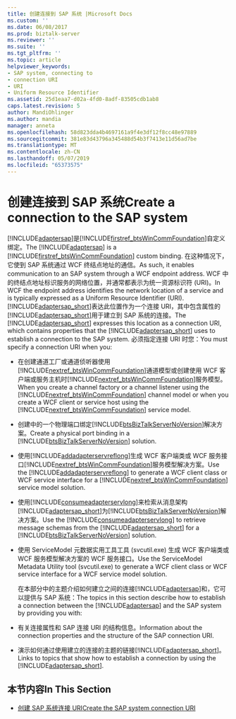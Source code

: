 ```yaml
---
title: 创建连接到 SAP 系统 |Microsoft Docs
ms.custom: ''
ms.date: 06/08/2017
ms.prod: biztalk-server
ms.reviewer: ''
ms.suite: ''
ms.tgt_pltfrm: ''
ms.topic: article
helpviewer_keywords:
- SAP system, connecting to
- connection URI
- URI
- Uniform Resource Identifier
ms.assetid: 25d1eaa7-d02a-4fd0-8adf-83505cdb1ab8
caps.latest.revision: 5
author: MandiOhlinger
ms.author: mandia
manager: anneta
ms.openlocfilehash: 58d823dda4b4697161a9f4e3df12f8cc48e97889
ms.sourcegitcommit: 381e83d43796a345488d54b3f7413e11d56ad7be
ms.translationtype: MT
ms.contentlocale: zh-CN
ms.lasthandoff: 05/07/2019
ms.locfileid: "65373575"
---
```

# <a name="create-a-connection-to-the-sap-system"></a><span data-ttu-id="96e69-102">创建连接到 SAP 系统</span><span class="sxs-lookup"><span data-stu-id="96e69-102">Create a connection to the SAP system</span></span>
<span data-ttu-id="96e69-103">[!INCLUDE[adaptersap](../../includes/adaptersap-md.md)]是[!INCLUDE[firstref_btsWinCommFoundation](../../includes/firstref-btswincommfoundation-md.md)]自定义绑定。</span><span class="sxs-lookup"><span data-stu-id="96e69-103">The [!INCLUDE[adaptersap](../../includes/adaptersap-md.md)] is a [!INCLUDE[firstref_btsWinCommFoundation](../../includes/firstref-btswincommfoundation-md.md)] custom binding.</span></span> <span data-ttu-id="96e69-104">在这种情况下，它使到 SAP 系统通过 WCF 终结点地址的通信。</span><span class="sxs-lookup"><span data-stu-id="96e69-104">As such, it enables communication to an SAP system through a WCF endpoint address.</span></span> <span data-ttu-id="96e69-105">WCF 中的终结点地址标识服务的网络位置，并通常都表示为统一资源标识符 (URI)。</span><span class="sxs-lookup"><span data-stu-id="96e69-105">In WCF the endpoint address identifies the network location of a service and is typically expressed as a Uniform Resource Identifier (URI).</span></span> <span data-ttu-id="96e69-106">[!INCLUDE[adaptersap_short](../../includes/adaptersap-short-md.md)]表达此位置作为一个连接 URI，其中包含属性的[!INCLUDE[adaptersap_short](../../includes/adaptersap-short-md.md)]用于建立到 SAP 系统的连接。</span><span class="sxs-lookup"><span data-stu-id="96e69-106">The [!INCLUDE[adaptersap_short](../../includes/adaptersap-short-md.md)] expresses this location as a connection URI, which contains properties that the [!INCLUDE[adaptersap_short](../../includes/adaptersap-short-md.md)] uses to establish a connection to the SAP system.</span></span> <span data-ttu-id="96e69-107">必须指定连接 URI 时您：</span><span class="sxs-lookup"><span data-stu-id="96e69-107">You must specify a connection URI when you:</span></span>  
  
- <span data-ttu-id="96e69-108">在创建通道工厂或通道侦听器使用[!INCLUDE[nextref_btsWinCommFoundation](../../includes/nextref-btswincommfoundation-md.md)]通道模型或创建使用 WCF 客户端或服务主机时[!INCLUDE[nextref_btsWinCommFoundation](../../includes/nextref-btswincommfoundation-md.md)]服务模型。</span><span class="sxs-lookup"><span data-stu-id="96e69-108">When you create a channel factory or a channel listener using the [!INCLUDE[nextref_btsWinCommFoundation](../../includes/nextref-btswincommfoundation-md.md)] channel model or when you create a WCF client or service host using the [!INCLUDE[nextref_btsWinCommFoundation](../../includes/nextref-btswincommfoundation-md.md)] service model.</span></span>  
  
- <span data-ttu-id="96e69-109">创建中的一个物理端口绑定[!INCLUDE[btsBizTalkServerNoVersion](../../includes/btsbiztalkservernoversion-md.md)]解决方案。</span><span class="sxs-lookup"><span data-stu-id="96e69-109">Create a physical port binding in a [!INCLUDE[btsBizTalkServerNoVersion](../../includes/btsbiztalkservernoversion-md.md)] solution.</span></span>  
  
- <span data-ttu-id="96e69-110">使用[!INCLUDE[addadapterservreflong](../../includes/addadapterservreflong-md.md)]生成 WCF 客户端类或 WCF 服务接口[!INCLUDE[nextref_btsWinCommFoundation](../../includes/nextref-btswincommfoundation-md.md)]服务模型解决方案。</span><span class="sxs-lookup"><span data-stu-id="96e69-110">Use the [!INCLUDE[addadapterservreflong](../../includes/addadapterservreflong-md.md)] to generate a WCF client class or WCF service interface for a [!INCLUDE[nextref_btsWinCommFoundation](../../includes/nextref-btswincommfoundation-md.md)] service model solution.</span></span>  
  
- <span data-ttu-id="96e69-111">使用[!INCLUDE[consumeadapterservlong](../../includes/consumeadapterservlong-md.md)]来检索从消息架构[!INCLUDE[adaptersap_short](../../includes/adaptersap-short-md.md)]为[!INCLUDE[btsBizTalkServerNoVersion](../../includes/btsbiztalkservernoversion-md.md)]解决方案。</span><span class="sxs-lookup"><span data-stu-id="96e69-111">Use the [!INCLUDE[consumeadapterservlong](../../includes/consumeadapterservlong-md.md)] to retrieve message schemas from the [!INCLUDE[adaptersap_short](../../includes/adaptersap-short-md.md)] for a [!INCLUDE[btsBizTalkServerNoVersion](../../includes/btsbiztalkservernoversion-md.md)] solution.</span></span>  
  
- <span data-ttu-id="96e69-112">使用 ServiceModel 元数据实用工具工具 (svcutil.exe) 生成 WCF 客户端类或 WCF 服务模型解决方案的 WCF 服务接口。</span><span class="sxs-lookup"><span data-stu-id="96e69-112">Use the ServiceModel Metadata Utility tool (svcutil.exe) to generate a WCF client class or WCF service interface for a WCF service model solution.</span></span>  
  
  <span data-ttu-id="96e69-113">在本部分中的主题介绍如何建立之间的连接[!INCLUDE[adaptersap](../../includes/adaptersap-md.md)]和，它可以提供与 SAP 系统：</span><span class="sxs-lookup"><span data-stu-id="96e69-113">The topics in this section describe how to establish a connection between the [!INCLUDE[adaptersap](../../includes/adaptersap-md.md)] and the SAP system by providing you with:</span></span>  
  
- <span data-ttu-id="96e69-114">有关连接属性和 SAP 连接 URI 的结构信息。</span><span class="sxs-lookup"><span data-stu-id="96e69-114">Information about the connection properties and the structure of the SAP connection URI.</span></span>  
  
- <span data-ttu-id="96e69-115">演示如何通过使用建立的连接的主题的链接[!INCLUDE[adaptersap_short](../../includes/adaptersap-short-md.md)]。</span><span class="sxs-lookup"><span data-stu-id="96e69-115">Links to topics that show how to establish a connection by using the [!INCLUDE[adaptersap_short](../../includes/adaptersap-short-md.md)].</span></span>  
  
## <a name="in-this-section"></a><span data-ttu-id="96e69-116">本节内容</span><span class="sxs-lookup"><span data-stu-id="96e69-116">In This Section</span></span>  
  
-   [<span data-ttu-id="96e69-117">创建 SAP 系统连接 URI</span><span class="sxs-lookup"><span data-stu-id="96e69-117">Create the SAP system connection URI</span></span>](../../adapters-and-accelerators/adapter-sap/create-the-sap-system-connection-uri.md)